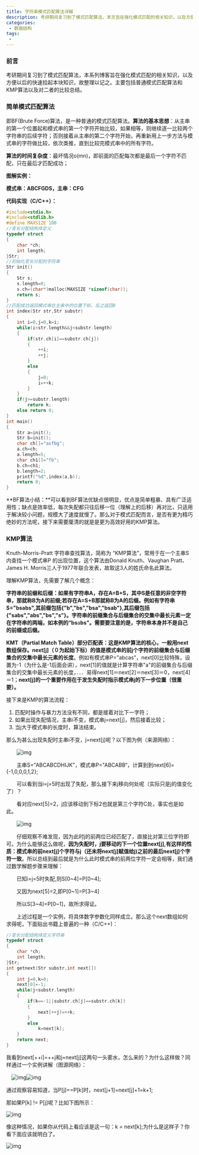 ```yaml
---
title: 字符串模式匹配算法详解
description: 考研期间复习到了模式匹配算法，本文旨在强化模式匹配的相关知识，以及方便以后的快速拾起本块知识，故整理以记之。主要包括普通模式匹配算法和KMP算法以及对二者的比较总结。
categories:
 - 数据结构
tags:
 -
---
```


### 前言

考研期间复习到了模式匹配算法，本系列博客旨在强化模式匹配的相关知识，以及方便以后的快速拾起本块知识，故整理以记之。主要包括普通模式匹配算法和KMP算法以及对二者的比较总结。

### 简单模式匹配算法

即BF(Brute Force)算法，是一种普通的模式匹配算法。**算法的基本思想**：从主串的第一个位置起和模式串的第一个字符开始比较，如果相等，则继续逐一比较两个字符串的后续字符；否则接着从主串的第二个字符开始，再重新用上一步方法与模式串的字符做比较，依次类推，直到比较完模式串中的所有字符。

**算法的时间复杂度**：最坏情况o(mn)，即前面的匹配每次都是最后一个字符不匹配，只在最后才匹配成功；

**图解实例：**

**模式串：ABCFGDS，主串：CFG**

**代码实现（C/C++）：**

```c
#include<stdio.h>
#include<stdlib.h>
#define MAXSIZE 100
//变长分配结构体定义
typedef struct
{
    char *ch;
    int length;
}Str;
//初始化变长分配的字符串
Str init()
{
    Str s;
    s.length=0;
    s.ch=(char*)malloc(MAXSIZE *sizeof(char));
    return s;
}
//匹配成功返回模式串在主串中的位置下标，反之返回0
int index(Str str,Str substr)
{
    int i=0,j=0,k=i;
    while(i<str.length&&j<substr.length)
    {
        if(str.ch[i]==substr.ch[j])
        {
            ++i;
            ++j;
        }
        else
        {
            j=0;
            i=++k;
        }
    }
    if(j>=substr.length)
        return k;
    else return 0;
}
int main()
{
    Str a=init();
    Str b=init();
    char ch[]="asfbg";
    a.ch=ch;
    a.length=5;
    char ch1[]="fb";
    b.ch=ch1;
    b.length=2;
    printf("%d",index(a,b));
    return 0;
}
```

**BF算法小结：**可以看到BF算法优缺点很明显，优点是简单粗暴、具有广泛适用性；缺点是效率低，每次失配都只往后移一位（理解上的后移）再对比，只适用于解决较小问题，规模大了速度就慢了。那么对于模式匹配而言，是否有更为精巧绝妙的方法呢，接下来需要厘清的就是是更为高效好用的KMP算法。

### KMP算法

Knuth-Morris-Pratt 字符串查找算法，简称为 “KMP算法”，常用于在一个主串S内查找一个模式串P 的出现位置，这个算法由Donald Knuth、Vaughan Pratt、James H. Morris三人于1977年联合发表，故取这3人的姓氏命名此算法。

理解KMP算法，先需要了解几个概念：

**字符串的前缀和后缀：**如果有字符串A，存在A=B+S，其中S是任意的非空字符串，那就称B为A的前缀;若存在A=S+B那就称B为A的后缀。例如有字符串S="bsabs",其前缀包括{"b","bs","bsa","bsab"},其后缀包括{"sabs","abs","bs","s"}**。字符串的前缀集合与后缀集合的交集中最长元素一定在字符串的两端，**如本例的**“bs**a**bs”。需要要注意的是，字符串本身并不是自己的前缀或后缀。**

**KMT（Partial Match Table）部分匹配表：这是KMP算法的核心，一般用next数组保存。**next[j]（０为起始下标）的值是**模式串的前j个字符的前缀集合与后缀集合的交集中最长元素的长度**。例如有模式串P="abcas"，next[0]比较特殊，设置为-1（为什么是-1后面会讲），next[1]的值就是计算字符串"a"的前缀集合与后缀集合的交集中最长元素的长度，．．．易得next[1]＝next[2]＝next[3]＝0，next[4]＝1；**next[j]的一个重要作用在于发生失配时指示模式串j的下一步位置（很重要）。**

接下来是KMP的算法流程：

1. 匹配时操作与暴力方法没有不同，都是接着对比下一字符；
2. 如果出现失配情况，主串i不变，模式串j=next[j]，然后接着比较； 
3. 当j大于模式串的长度时，算法结束。

那么为甚么出现失配时主串i不变，j=next[j]呢？以下图为例（来源网络）：

　　![img](https://images0.cnblogs.com/blog/416010/201308/17084030-82e4b71b85a440c5a636d57503931415.png)

　　主串S="ABCABCDHIJK"，模式串P="ABCABB“，计算到到next[6]={-1,0,0,0,1,2};

　　可以看到当i=j=5时出现了失配，那么接下来j移向何处呢（实际只是j的值变化了）？

　　看对应next[5]=2，j应该移动到下标2也就是第三个字符C处，事实也是如此。

　　![img](https://images0.cnblogs.com/blog/416010/201308/17084037-cc3c34200809414e9421c316ceba2cda.png)

　　仔细观察不难发现，因为此时j的前两位已经匹配了，直接比对第三位字符即可。为什么能够这么做呢，**因为失配时，j要移动的下一个位置next[j],有这样的性质：模式串的前next[j]个字符与j（还未将next[j]赋值给j)之前的最后next[j]个字符一致**。所以总结到最后就是为什么此时模式串的前两位字符一定会相等，我们通过数学解题步骤来理解：

　　已知i=j=5时失配,则S[0~4]=P[0~4];

　　又因为next[5]=2,即P[0~1]=P[3~4]

　　所以S[3~4]=P[0~1]，故所求得证。

　　上述过程是一个实例，将具体数字参数化同样成立。那么这个next数组如何求得呢，下面贴出书籍上普遍的一种（C/C++)：

```c
//变长分配结构体定义字符串
typedef struct
{
    char *ch;
    int length;
}Str;
int getnext(Str substr,int next[])
{
    int j=0,k=0;
    next[0]=-1;
    while(j<substr.length)
    {
        if(k==-1||substr.ch[j]==substr.ch[k])
        {
            next[++j]=++k;
        }
        else
            k=next[k];
    }
    return next;
}
```

我看到next[++i]=++j和j=next[j]这两句一头雾水，怎么来的？为什么这样做？同样通过一个实例讲解（图源网络）：

　![img](https://images0.cnblogs.com/blog/416010/201308/17084327-8a3cdfab03094bfa9e5cace26796cae5.png)![img](https://images0.cnblogs.com/blog/416010/201308/17084342-616036472ab546c082aa991004bb0034.png)

通过观察容易知道，当P[j]==P[k]时，next[j+1]=next[j]+1=k+1;

那如果P[k] != P[j]呢？比如下图所示：

![img](https://images0.cnblogs.com/blog/416010/201308/17122358-fd7e52dd382c4268a8ff52b85bff465d.png) 

像这种情况，如果你从代码上看应该是这一句：k = next[k];为什么是这样子？你看下面应该就明白了。

 ![img](https://images0.cnblogs.com/blog/416010/201308/17122439-e349fed25e974e7886a27d18871ae48a.png)

